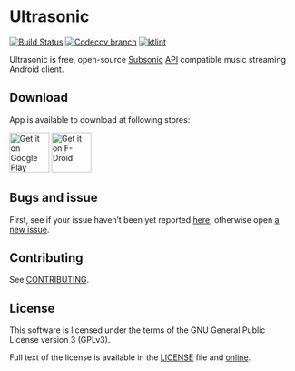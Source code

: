 # Ultrasonic
[![Build Status](https://circleci.com/gh/ultrasonic/ultrasonic/tree/develop.svg?style=shield&circle-token=:circle-token)](https://circleci.com/gh/ultrasonic)
[![Codecov branch](https://img.shields.io/codecov/c/github/ultrasonic/ultrasonic/develop.svg)]()
[![ktlint](https://img.shields.io/badge/code%20style-%E2%9D%A4-FF4081.svg)](https://ktlint.github.io/)

Ultrasonic is free, open-source [Subsonic](http://www.subsonic.org/) [API](http://www.subsonic.org/pages/api.jsp) compatible music streaming Android client.

## Download

App is available to download at following stores: 

[<img src="https://play.google.com/intl/en_us/badges/images/generic/en-play-badge.png" alt="Get it on Google Play" height="70">](https://play.google.com/store/apps/details?id=org.moire.ultrasonic)
[<img src="https://f-droid.org/badge/get-it-on.png" alt="Get it on F-Droid" height="70">](https://f-droid.org/packages/org.moire.ultrasonic/)
 
## Bugs and issue

First, see if your issue haven’t been yet reported [here](https://github.com/ultrasonic/ultrasonic/issues),
otherwise open [a new issue](https://github.com/ultrasonic/ultrasonic/issues/new).

## Contributing

See [CONTRIBUTING](CONTRIBUTING.md).

## License

This software is licensed under the terms of the GNU General Public License version 3 (GPLv3). 

Full text of the license is available in the [LICENSE](LICENSE) file and [online](https://opensource.org/licenses/gpl-3.0.html).
